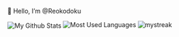 👋 Hello, I’m @Reokodoku

<img align="center" src="https://github-readme-stats.vercel.app/api?username=reokodoku&show_icons=true&theme=gotham" alt="My Github Stats"/>
<img src="https://github-readme-stats.vercel.app/api/top-langs?username=reokodoku&show_icons=true&locale=en&layout=compact&theme=chartreuse-dark" alt="Most Used Languages" />
<img src="https://github-readme-streak-stats.herokuapp.com/?user=reokodoku&theme=dark" alt="mystreak"/>
